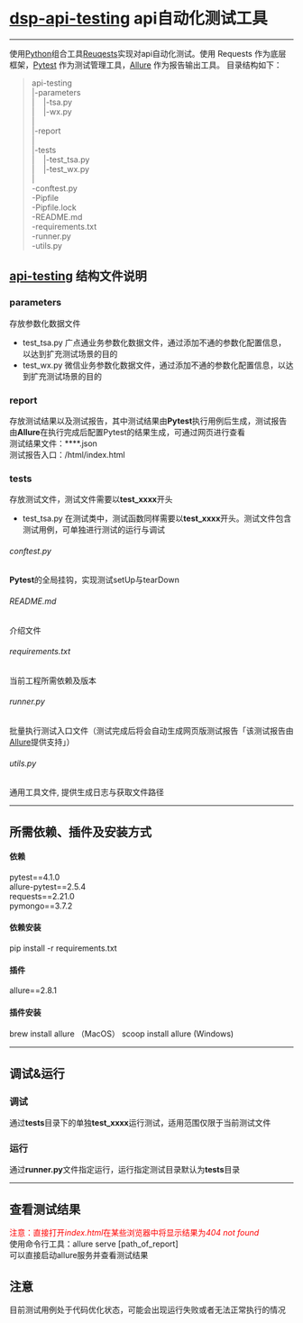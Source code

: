 # [dsp-api-testing](https://github.com/gaozhao1989/dsp-api-test) api自动化测试工具

------
使用[Python](https://www.python.org)组合工具[Reuqests](https://github.com/requests/requests)实现对api自动化测试。使用 Requests 作为底层框架，[Pytest](https://docs.pytest.org/en/latest/) 作为测试管理工具，[Allure](http://allure.qatools.ru) 作为报告输出工具。
目录结构如下：

>  api-testing<br>
>   |-parameters<br>
>   |&nbsp;&nbsp;&nbsp;&nbsp;|-tsa.py<br>
>   |&nbsp;&nbsp;&nbsp;&nbsp;|-wx.py<br>
>   |<br>
>   |-report<br>
>   |<br>
>   |-tests<br>
>   |&nbsp;&nbsp;&nbsp;&nbsp;|-test_tsa.py<br>
>   |&nbsp;&nbsp;&nbsp;&nbsp;|-test_wx.py<br>
>   |<br>
>   -conftest.py<br>
>   -Pipfile<br>
>   -Pipfile.lock<br>
>   -README.md<br>
>   -requirements.txt<br>
>   -runner.py<br>
>   -utils.py<br>

## [api-testing](https://github.com/gaozhao1989/dsp-api-test) 结构文件说明
### parameters
存放参数化数据文件
* test_tsa.py
广点通业务参数化数据文件，通过添加不通的参数化配置信息，以达到扩充测试场景的目的
* test_wx.py
微信业务参数化数据文件，通过添加不通的参数化配置信息，以达到扩充测试场景的目的
### report
存放测试结果以及测试报告，其中测试结果由**Pytest**执行用例后生成，测试报告由**Allure**在执行完成后配置Pytest的结果生成，可通过网页进行查看<br>
测试结果文件：****.json<br>
测试报告入口：/html/index.html
### tests
存放测试文件，测试文件需要以**test_xxxx**开头
* test_tsa.py
在测试类中，测试函数同样需要以**test_xxxx**开头。测试文件包含测试用例，可单独进行测试的运行与调试
###### conftest.py
**Pytest**的全局挂钩，实现测试setUp与tearDown
###### README.md
介绍文件
###### requirements.txt
当前工程所需依赖及版本
###### runner.py
批量执行测试入口文件（测试完成后将会自动生成网页版测试报告「该测试报告由[Allure](http://allure.qatools.ru)提供支持」）
###### utils.py
通用工具文件, 提供生成日志与获取文件路径

------

## 所需依赖、插件及安装方式
#### 依赖
pytest==4.1.0<br>
allure-pytest==2.5.4<br>
requests==2.21.0<br>
pymongo==3.7.2<br>
#### 依赖安装
pip install -r requirements.txt
#### 插件
allure==2.8.1
#### 插件安装
brew install allure （MacOS）
scoop install allure (Windows)

------

## 调试&运行
### 调试
通过**tests**目录下的单独**test_xxxx**运行测试，适用范围仅限于当前测试文件
### 运行
通过**runner.py**文件指定运行，运行指定测试目录默认为**tests**目录

------

## 查看测试结果
<span style="color:red">注意：直接打开*index.html*在某些浏览器中将显示结果为*404 not found*</span><br>
使用命令行工具：allure serve [path_of_report]<br>
可以直接启动allure服务并查看测试结果

## 注意
目前测试用例处于代码优化状态，可能会出现运行失败或者无法正常执行的情况